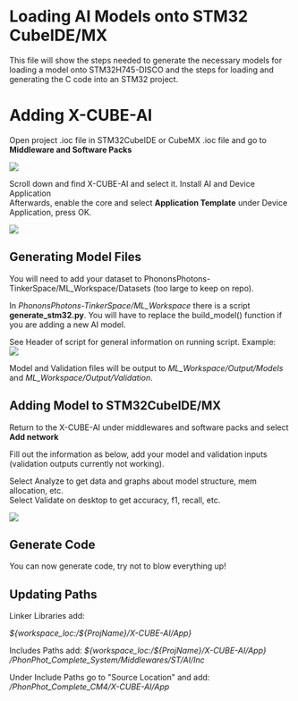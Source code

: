 

# Loading AI Models onto STM32 CubeIDE/MX
  

This file will show the steps needed to generate the necessary models for loading a model onto STM32H745-DISCO and the steps for loading and generating the C code into an STM32 project.  

# Adding X-CUBE-AI  
  

Open project .ioc file in STM32CubeIDE or CubeMX .ioc file and go to **Middleware and Software Packs**  
  

![](https://i.ibb.co/Sc48M7w/msware.png)
  

Scroll down and find X-CUBE-AI and select it. Install AI and Device Application  
Afterwards, enable the core and select **Application Template** under Device Application, press OK.  
  

![](https://i.ibb.co/yqGmt4R/install.png)
  

## Generating Model Files  
  

You will need to add your dataset to PhononsPhotons-TinkerSpace/ML_Workspace/Datasets (too large to keep on repo).   
  

In *PhononsPhotons-TinkerSpace/ML_Workspace* there is a script **generate_stm32.py**. You will have to replace the build_model() function if you are adding a new AI model.   
  

See Header of script for general information on running script. Example:  
![](https://i.ibb.co/GFpNqgt/rscript.png)
  
Model and Validation files will be output to *ML_Workspace/Output/Models* and *ML_Workspace/Output/Validation*.  
  

## Adding Model to STM32CubeIDE/MX  
  

Return to the X-CUBE-AI under middlewares and software packs and select **Add network**    
  

Fill out the information as below, add your model and validation inputs (validation outputs currently not working).   
  

Select Analyze to get data and graphs about model structure, mem allocation, etc.   
Select Validate on desktop to get accuracy, f1, recall, etc.   
  

![](https://i.ibb.co/YhPYcH9/loadmodel.png)
  
  
  

## Generate Code  
  

You can now generate code, try not to blow everything up!  


## Updating Paths

Linker Libraries add:

 *${workspace_loc:/${ProjName}/X-CUBE-AI/App}*

Includes Paths add:
 *${workspace_loc:/${ProjName}/X-CUBE-AI/App}*
 */PhonPhot_Complete_System/Middlewares/ST/AI/Inc*

Under Include Paths go to "Source Location" and add:
  */PhonPhot_Complete_CM4/X-CUBE-AI/App*